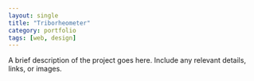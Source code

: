 ```yaml
---
layout: single
title: "Triborheometer"
category: portfolio
tags: [web, design]
---
```


A brief description of the project goes here. Include any relevant details, links, or images.